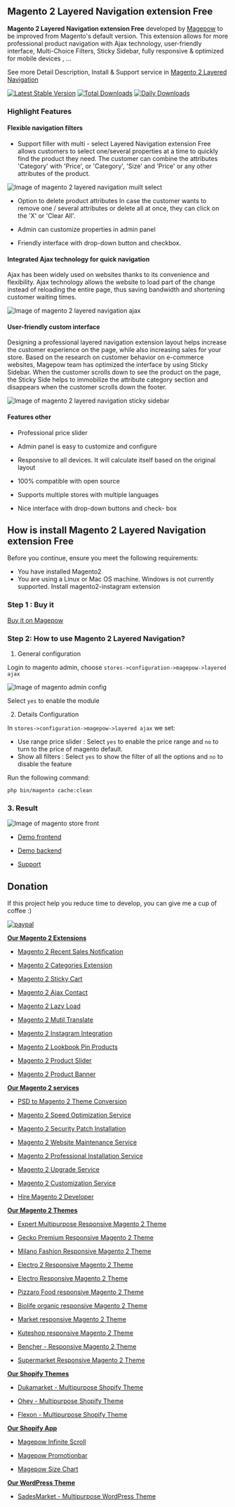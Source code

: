 ## Magento 2 Layered Navigation extension Free

**Magento 2 Layered Navigation extension Free** developed by [Magepow](https://magepow.com/) to be improved from Magento's default version. This extension allows for more professional product navigation with Ajax technology, user-friendly interface, Multi-Choice Filters, Sticky Sidebar, fully responsive & optimized for mobile devices , ...

See more Detail Description, Install & Support service in [Magento 2 Layered Navigation](https://magepow.com/magento-2-layered-navigation-advanced.html)

[![Latest Stable Version](https://poser.pugx.org/magepow/layerednav/v/stable)](https://packagist.org/packages/magepow/layerednav)
[![Total Downloads](https://poser.pugx.org/magepow/layerednav/downloads)](https://packagist.org/packages/magepow/layerednav)
[![Daily Downloads](https://poser.pugx.org/magepow/layerednav/d/daily)](https://packagist.org/packages/magepow/layerednav)

### Highlight Features
#### Flexible navigation filters
- Support filler with multi - select
Layered Navigation extension Free allows customers to select one/several properties at a time to quickly find the product they need. The customer can combine the attributes 'Category' with 'Price', or 'Category', 'Size' and 'Price' or any other attributes of the product.

![Image of magento 2 layered navigation muilt select](https://github.com/magepow/magento2-layered-navigation/blob/master/media/magento2-layered-navigation-muilt-select.png?raw=true)

- Option to delete product attributes
In case the customer wants to remove one / several attributes or delete all at once, they can click on the 'X' or 'Clear All'.

- Admin can customize properties in admin panel

- Friendly interface with drop-down button and checkbox.

#### Integrated Ajax technology for quick navigation
Ajax has been widely used on websites thanks to its convenience and flexibility. Ajax technology allows the website to load part of the change instead of reloading the entire page, thus saving bandwidth and shortening customer waiting times.

![Image of magento 2 layered navigation ajax](https://github.com/magepow/magento2-layered-navigation/blob/master/media/magent2-layered-navigation-ajax.png?raw=true)

#### User-friendly custom interface
Designing a professional layered navigation extension layout helps increase the customer experience on the page, while also increasing sales for your store. Based on the research on customer behavior on e-commerce websites, Magepow team has optimized the interface by using Sticky Sidebar. When the customer scrolls down to see the product on the page, the Sticky Side helps to immobilize the attribute category section and disappears when the customer scrolls down the footer.

![Image of magento 2 layered navigation sticky sidebar](https://github.com/magepow/magento2-layered-navigation/blob/master/media/magento2-layered-navigation-sticky-sidebar.gif)

#### Features other
- Professional price slider

- Admin panel is easy to customize and configure

- Responsive to all devices. It will calculate itself based on the original layout

- 100% compatible with open source

- Supports multiple stores with multiple languages

- Nice interface with drop-down buttons and check- box


## How is install Magento 2 Layered Navigation extension Free
Before you continue, ensure you meet the following requirements:

  * You have installed Magento2
  * You are using a Linux or Mac OS machine. Windows is not currently supported.
  Install magento2-instagram extension

### Step 1 : Buy it
[Buy it on Magepow](https://magepow.com/magento-2-layered-navigation-advanced.html)

### Step 2: How to use Magento 2 Layered Navigation?

  1. General configuration

  Login to magento admin, choose `stores->configuration->magepow->layered ajax`
  
  ![Image of magento admin config](https://github.com/magepow/magento2-layerednav/blob/master/media/config_backend.PNG)

  Select `yes` to enable the module
  
  2. Details Configuration
  
   In `stores->configuration->magepow->layered ajax` we set: 
   * Use range price slider : Select `yes` to enable the price range and `no` to turn to the price of magento default.
   * Show all filters : Select `yes` to show the filter of all the options and `no` to disable the feature
   
   Run the following command:
   
   ```
   php bin/magento cache:clean
   ```
  ### 3. Result
   
   ![Image of magento store front](https://github.com/magepow/magento2-layerednav/blob/master/media/result_frontend.PNG)
   
* [Demo frontend](http://demo.magepow.com/layerednav/women/tops-women.html)

* [Demo backend](http://demo.magepow.com/layerednav/admin)

* [Support](https://magepow.com/magento-2-layered-navigation-advanced.html)

 ## Donation

If this project help you reduce time to develop, you can give me a cup of coffee :) 

[![paypal](https://www.paypalobjects.com/en_US/i/btn/btn_donateCC_LG.gif)](https://www.paypal.com/paypalme/alopay)

      
**[Our Magento 2 Extensions](https://magepow.com/magento-2-extensions.html)**

* [Magento 2 Recent Sales Notification](https://magepow.com/magento-2-recent-order-notification.html)

* [Magento 2 Categories Extension](https://magepow.com/magento-categories-extension.html)

* [Magento 2 Sticky Cart](https://magepow.com/magento-sticky-cart.html)

* [Magento 2 Ajax Contact](https://magepow.com/magento-ajax-contact-form.html)

* [Magento 2 Lazy Load](https://magepow.com/magento-lazy-load.html)

* [Magento 2 Mutil Translate](https://magepow.com/magento-multi-translate.html)

* [Magento 2 Instagram Integration](https://magepow.com/magento-2-instagram.html)

* [Magento 2 Lookbook Pin Products](https://magepow.com/lookbook-pin-products.html)

* [Magento 2 Product Slider](https://magepow.com/magento-product-slider.html)

* [Magento 2 Product Banner](https://magepow.com/magento-2-banner-slider.html)

**[Our Magento 2 services](https://magepow.com/magento-services.html)**

* [PSD to Magento 2 Theme Conversion](https://alothemes.com/psd-to-magento-theme-conversion.html)

* [Magento 2 Speed Optimization Service](https://magepow.com/magento-speed-optimization-service.html)

* [Magento 2 Security Patch Installation](https://magepow.com/magento-security-patch-installation.html)

* [Magento 2 Website Maintenance Service](https://magepow.com/website-maintenance-service.html)

* [Magento 2 Professional Installation Service](https://magepow.com/professional-installation-service.html)

* [Magento 2 Upgrade Service](https://magepow.com/magento-upgrade-service.html)

* [Magento 2 Customization Service](https://magepow.com/customization-service.html)

* [Hire Magento 2 Developer](https://magepow.com/hire-magento-developer.html)

**[Our Magento 2 Themes](https://alothemes.com/)**

* [Expert Multipurpose Responsive Magento 2 Theme](https://1.envato.market/c/1314680/275988/4415?u=https://themeforest.net/item/expert-premium-responsive-magento-2-and-1-support-rtl-magento-2-/21667789)

* [Gecko Premium Responsive Magento 2 Theme](https://1.envato.market/c/1314680/275988/4415?u=https://themeforest.net/item/gecko-responsive-magento-2-theme-rtl-supported/24677410)

* [Milano Fashion Responsive Magento 2 Theme](https://1.envato.market/c/1314680/275988/4415?u=https://themeforest.net/item/milano-fashion-responsive-magento-1-2-theme/12141971)

* [Electro 2 Responsive Magento 2 Theme](https://1.envato.market/c/1314680/275988/4415?u=https://themeforest.net/item/electro2-premium-responsive-magento-2-rtl-supported/26875864)

* [Electro Responsive Magento 2 Theme](https://1.envato.market/c/1314680/275988/4415?u=https://themeforest.net/item/electro-responsive-magento-1-2-theme/17042067)

* [Pizzaro Food responsive Magento 2 Theme](https://1.envato.market/c/1314680/275988/4415?u=https://themeforest.net/item/pizzaro-food-responsive-magento-1-2-theme/19438157)

* [Biolife organic responsive Magento 2 Theme](https://1.envato.market/c/1314680/275988/4415?u=https://themeforest.net/item/biolife-organic-food-magento-2-theme-rtl-supported/25712510)

* [Market responsive Magento 2 Theme](https://1.envato.market/c/1314680/275988/4415?u=https://themeforest.net/item/market-responsive-magento-2-theme/22997928)

* [Kuteshop responsive Magento 2 Theme](https://1.envato.market/c/1314680/275988/4415?u=https://themeforest.net/item/kuteshop-multipurpose-responsive-magento-1-2-theme/12985435)

* [Bencher - Responsive Magento 2 Theme](https://1.envato.market/c/1314680/275988/4415?u=https://themeforest.net/item/bencher-responsive-magento-1-2-theme/15787772)

* [Supermarket Responsive Magento 2 Theme](https://1.envato.market/c/1314680/275988/4415?u=https://themeforest.net/item/supermarket-responsive-magento-1-2-theme/18447995)

**[Our Shopify Themes](https://themeforest.net/user/alotheme)**

* [Dukamarket - Multipurpose Shopify Theme](https://1.envato.market/c/1314680/275988/4415?u=https://themeforest.net/item/dukamarket-multipurpose-shopify-theme/36158349)

* [Ohey - Multipurpose Shopify Theme](https://1.envato.market/c/1314680/275988/4415?u=https://themeforest.net/item/ohey-multipurpose-shopify-theme/34624195)

* [Flexon - Multipurpose Shopify Theme](https://1.envato.market/c/1314680/275988/4415?u=https://themeforest.net/item/flexon-multipurpose-shopify-theme/33461048)

**[Our Shopify App](https://apps.shopify.com/partners/maggicart)**

* [Magepow Infinite Scroll](https://apps.shopify.com/magepow-infinite-scroll)

* [Magepow Promotionbar](https://apps.shopify.com/magepow-promotionbar)

* [Magepow Size Chart](https://apps.shopify.com/magepow-size-chart)

**[Our WordPress Theme](https://themeforest.net/user/alotheme/portfolio)**

* [SadesMarket - Multipurpose WordPress Theme](https://1.envato.market/c/1314680/275988/4415?u=https://themeforest.net/item/sadesmarket-multipurpose-wordpress-theme/35369933)
